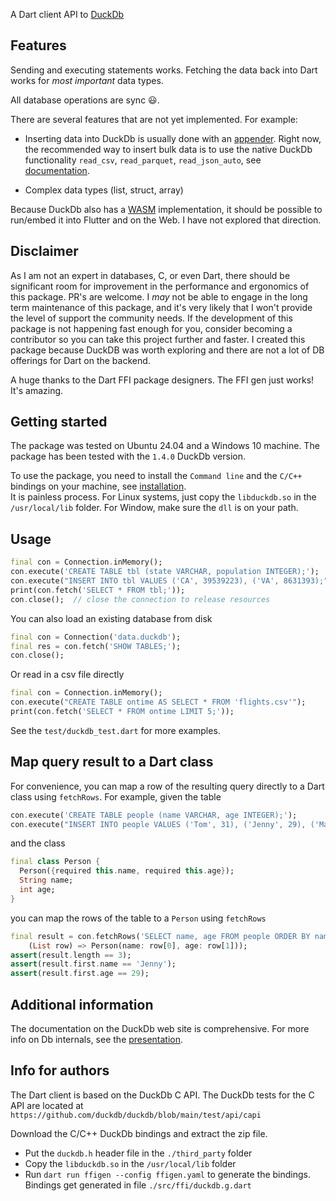 A Dart client API to [DuckDb](https://duckdb.org) 

## Features
Sending and executing statements works.  Fetching the data back into Dart works for *most important* data types.  

All database operations are sync 😃.  

There are several features that are not yet implemented.  For example: 

 * Inserting data into DuckDb is usually done with an [appender](https://duckdb.org/docs/api/c/appender).  Right now, the recommended way to insert bulk data is to use the native DuckDb functionality `read_csv`, `read_parquet`, `read_json_auto`, see [documentation](https://duckdb.org/docs/data/overview).  

 * Complex data types (list, struct, array)  

Because DuckDb also has a [WASM](https://duckdb.org/docs/api/wasm/overview) implementation, it should be possible to run/embed it into Flutter and on the Web.  I have not explored that direction. 

## Disclaimer
As I am not an expert in databases, C, or even Dart, there should be significant room for improvement in the performance and ergonomics of this package.  PR's are welcome.  I *may* not be able to engage in the long term maintenance of this package, and it's very likely that I won't provide the level of support the community needs.  If the development of this package is not happening fast enough for you, consider becoming a contributor so you can take this project further and faster.  I created this package because DuckDB was worth exploring and there are not a lot of DB offerings for Dart on the backend.   

A huge thanks to the Dart FFI package designers.  The FFI gen just works!  It's amazing.  

## Getting started
The package was tested on Ubuntu 24.04 and a Windows 10 machine.  The package has been tested with the `1.4.0` DuckDb version. 

To use the package, you need to install the `Command line` and  the `C/C++` bindings on your machine, see [installation](https://duckdb.org/docs/installation/index?version=stable).  
It is painless process.  For Linux systems, just copy the `libduckdb.so` in 
the `/usr/local/lib` folder.  For Window, make sure the `dll` is on your path.   

## Usage

```dart
final con = Connection.inMemory();
con.execute('CREATE TABLE tbl (state VARCHAR, population INTEGER);');
con.execute("INSERT INTO tbl VALUES ('CA', 39539223), ('VA', 8631393);");
print(con.fetch('SELECT * FROM tbl;'));
con.close();  // close the connection to release resources
```

You can also load an existing database from disk
```dart
final con = Connection('data.duckdb');
final res = con.fetch('SHOW TABLES;');
con.close();
```

Or read in a csv file directly
```dart
final con = Connection.inMemory();
con.execute("CREATE TABLE ontime AS SELECT * FROM 'flights.csv'");
print(con.fetch('SELECT * FROM ontime LIMIT 5;'));
```

See the `test/duckdb_test.dart` for more examples.

## Map query result to a Dart class

For convenience, you can map a row of the resulting query directly to a Dart class using `fetchRows`.  For example, 
given the table
```dart
con.execute('CREATE TABLE people (name VARCHAR, age INTEGER);');
con.execute("INSERT INTO people VALUES ('Tom', 31), ('Jenny', 29), ('Maria', 33);");
```
and the class
```dart
final class Person {
  Person({required this.name, required this.age});
  String name;
  int age;
}
```
you can map the rows of the table to a `Person` using `fetchRows` 
```dart
final result = con.fetchRows('SELECT name, age FROM people ORDER BY name;',
    (List row) => Person(name: row[0], age: row[1]));
assert(result.length == 3);
assert(result.first.name == 'Jenny');
assert(result.first.age == 29);
```


## Additional information

The documentation on the DuckDb web site is comprehensive.  For more info on Db internals, see the [presentation](https://15721.courses.cs.cmu.edu/spring2023/slides/22-duckdb.pdf). 


## Info for authors

The Dart client is based on the DuckDb C API.  The DuckDb tests for the C API are located at
`https://github.com/duckdb/duckdb/blob/main/test/api/capi`


Download the C/C++ DuckDb bindings and extract the zip file.  
 * Put the `duckdb.h` header file in the `./third_party` folder
 * Copy the `libduckdb.so` in the `/usr/local/lib` folder
 * Run `dart run ffigen --config ffigen.yaml` to generate the bindings.  
   Bindings get generated in file `./src/ffi/duckdb.g.dart`


